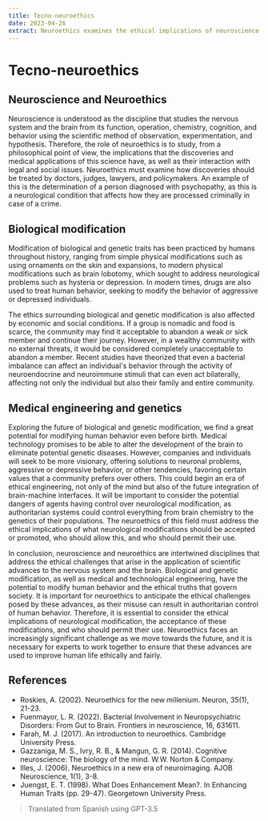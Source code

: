 ```yaml
---
title: Tecno-neuroethics
date: 2023-04-26
extract: Neuroethics examines the ethical implications of neuroscience, including medical and genetic modification, to avoid authoritarian control over human behavior.
---
```


# Tecno-neuroethics

## Neuroscience and Neuroethics

Neuroscience is understood as the discipline that studies the nervous system and the brain from its function, operation, chemistry, cognition, and behavior using the scientific method of observation, experimentation, and hypothesis. Therefore, the role of neuroethics is to study, from a philosophical point of view, the implications that the discoveries and medical applications of this science have, as well as their interaction with legal and social issues. Neuroethics must examine how discoveries should be treated by doctors, judges, lawyers, and policymakers. An example of this is the determination of a person diagnosed with psychopathy, as this is a neurological condition that affects how they are processed criminally in case of a crime.

## Biological modification

Modification of biological and genetic traits has been practiced by humans throughout history, ranging from simple physical modifications such as using ornaments on the skin and expansions, to modern physical modifications such as brain lobotomy, which sought to address neurological problems such as hysteria or depression. In modern times, drugs are also used to treat human behavior, seeking to modify the behavior of aggressive or depressed individuals.

The ethics surrounding biological and genetic modification is also affected by economic and social conditions. If a group is nomadic and food is scarce, the community may find it acceptable to abandon a weak or sick member and continue their journey. However, in a wealthy community with no external threats, it would be considered completely unacceptable to abandon a member. Recent studies have theorized that even a bacterial imbalance can affect an individual's behavior through the activity of neuroendocrine and neuroimmune stimuli that can even act bilaterally, affecting not only the individual but also their family and entire community.

## Medical engineering and genetics

Exploring the future of biological and genetic modification, we find a great potential for modifying human behavior even before birth. Medical technology promises to be able to alter the development of the brain to eliminate potential genetic diseases. However, companies and individuals will seek to be more visionary, offering solutions to neuronal problems, aggressive or depressive behavior, or other tendencies, favoring certain values that a community prefers over others. This could begin an era of ethical engineering, not only of the mind but also of the future integration of brain-machine interfaces. It will be important to consider the potential dangers of agents having control over neurological modification, as authoritarian systems could control everything from brain chemistry to the genetics of their populations. The neuroethics of this field must address the ethical implications of what neurological modifications should be accepted or promoted, who should allow this, and who should permit their use.

In conclusion, neuroscience and neuroethics are intertwined disciplines that address the ethical challenges that arise in the application of scientific advances to the nervous system and the brain. Biological and genetic modification, as well as medical and technological engineering, have the potential to modify human behavior and the ethical truths that govern society. It is important for neuroethics to anticipate the ethical challenges posed by these advances, as their misuse can result in authoritarian control of human behavior. Therefore, it is essential to consider the ethical implications of neurological modification, the acceptance of these modifications, and who should permit their use. Neuroethics faces an increasingly significant challenge as we move towards the future, and it is necessary for experts to work together to ensure that these advances are used to improve human life ethically and fairly.

## References

- Roskies, A. (2002). Neuroethics for the new millenium. Neuron, 35(1), 21-23.
- Fuenmayor, L. R. (2022). Bacterial Involvement in Neuropsychiatric Disorders: From Gut to Brain. Frontiers in neuroscience, 16, 631611.
- Farah, M. J. (2017). An introduction to neuroethics. Cambridge University Press.
- Gazzaniga, M. S., Ivry, R. B., & Mangun, G. R. (2014). Cognitive neuroscience: The biology of the mind. W.W. Norton & Company.
- Illes, J. (2006). Neuroethics in a new era of neuroimaging. AJOB Neuroscience, 1(1), 3-8.
- Juengst, E. T. (1998). What Does Enhancement Mean?. In Enhancing Human Traits (pp. 29-47). Georgetown University Press.

> Translated from Spanish using GPT-3.5
